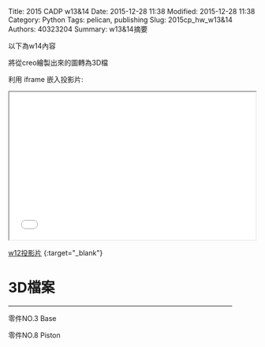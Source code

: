 Title: 2015 CADP w13&14
Date: 2015-12-28 11:38
Modified: 2015-12-28 11:38
Category: Python
Tags: pelican, publishing
Slug: 2015cp_hw_w13&14
Authors: 40323204
Summary: w13&14摘要

以下為w14內容

將從creo繪製出來的圖轉為3D檔

利用 iframe 嵌入投影片:

<iframe src="simplest12.html" width="500" height="300"></iframe>

[w12投影片](simplest12.html)
{:target="_blank"}

3D檔案
============

<p><hr size="5"align="center"noshade width="90%"color="0000ff"></p>

零件NO.3   Base

<script src="https://embed.github.com/view/3d/hsungchang/test/master/prt3.stl"></script>

零件NO.8   Piston

<script src="https://embed.github.com/view/3d/hsungchang/test/master/prt8.stl"></script>
